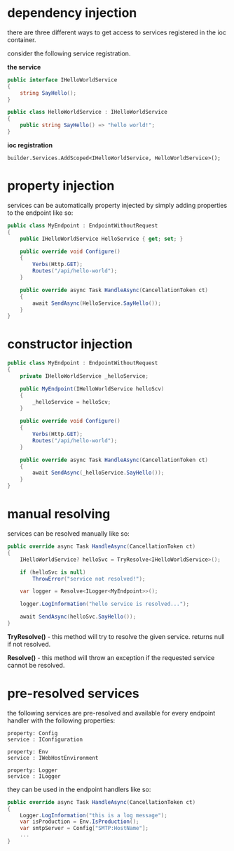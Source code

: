 # dependency injection
there are three different ways to get access to services registered in the ioc container.

consider the following service registration.

**the service**
```csharp
public interface IHelloWorldService
{
    string SayHello();
}

public class HelloWorldService : IHelloWorldService
{
    public string SayHello() => "hello world!";
}
```

**ioc registration**
```
builder.Services.AddScoped<IHelloWorldService, HelloWorldService>();
```

# property injection

services can be automatically property injected by simply adding properties to the endpoint like so:

```csharp
public class MyEndpoint : EndpointWithoutRequest
{
    public IHelloWorldService HelloService { get; set; }

    public override void Configure()
    {
        Verbs(Http.GET);
        Routes("/api/hello-world");
    }

    public override async Task HandleAsync(CancellationToken ct)
    {
        await SendAsync(HelloService.SayHello());
    }
}
```

# constructor injection

```csharp
public class MyEndpoint : EndpointWithoutRequest
{
    private IHelloWorldService _helloService;

    public MyEndpoint(IHelloWorldService helloScv)
    {
        _helloService = helloScv;
    }

    public override void Configure()
    {
        Verbs(Http.GET);
        Routes("/api/hello-world");
    }

    public override async Task HandleAsync(CancellationToken ct)
    {
        await SendAsync(_helloService.SayHello());
    }
}
```

# manual resolving

services can be resolved manually like so:
```csharp
public override async Task HandleAsync(CancellationToken ct)
{
    IHelloWorldService? helloSvc = TryResolve<IHelloWorldService>();

    if (helloSvc is null)
        ThrowError("service not resolved!");

    var logger = Resolve<ILogger<MyEndpoint>>();

    logger.LogInformation("hello service is resolved...");

    await SendAsync(helloSvc.SayHello());
}
```
**TryResolve()** - this method will try to resolve the given service. returns null if not resolved.

**Resolve()** - this method will throw an exception if the requested service cannot be resolved.

# pre-resolved services
the following services are pre-resolved and available for every endpoint handler with the following properties:
```
property: Config
service : IConfiguration

property: Env
service : IWebHostEnvironment

property: Logger
service : ILogger
```

they can be used in the endpoint handlers like so:
```csharp
public override async Task HandleAsync(CancellationToken ct)
{
    Logger.LogInformation("this is a log message");
    var isProduction = Env.IsProduction();
    var smtpServer = Config["SMTP:HostName"];
    ...
}
```